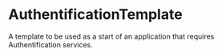 # AuthentificationTemplate

A template to be used as a start of an application that requires Authentification services. 
